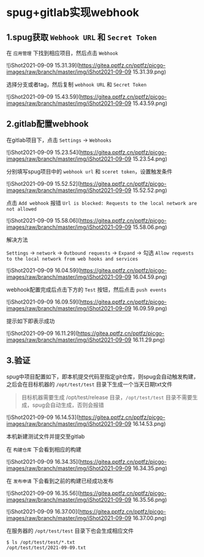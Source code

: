 # spug+gitlab实现webhook

## 1.spug获取 `Webhook URL` 和 `Secret Token`

在 `应用管理` 下找到相应项目，然后点击 `Webhook`

![iShot2021-09-09 15.31.39](https://gitea.pptfz.cn/pptfz/picgo-images/raw/branch/master/img/iShot2021-09-09 15.31.39.png)



选择分支或者tag，然后复制 `webhook URL` 和 `Secret Token`

![iShot2021-09-09 15.43.59](https://gitea.pptfz.cn/pptfz/picgo-images/raw/branch/master/img/iShot2021-09-09 15.43.59.png)



## 2.gitlab配置webhook

在gitlab项目下，点击 `Settings` -> `Webhooks`

![iShot2021-09-09 15.23.54](https://gitea.pptfz.cn/pptfz/picgo-images/raw/branch/master/img/iShot2021-09-09 15.23.54.png)



分别填写spug项目中的 `webhook url` 和 `sceret token`，设置触发条件

![iShot2021-09-09 15.52.52](https://gitea.pptfz.cn/pptfz/picgo-images/raw/branch/master/img/iShot2021-09-09 15.52.52.png)



点击 `Add webhook` 报错 `Url is blocked: Requests to the local network are not allowed`

![iShot2021-09-09 15.58.06](https://gitea.pptfz.cn/pptfz/picgo-images/raw/branch/master/img/iShot2021-09-09 15.58.06.png)



解决方法

`Settings` -> `network` -> `Outbound requests` -> `Expand` -> 勾选 `Allow requests to the local network from web hooks and services`

![iShot2021-09-09 16.04.59](https://gitea.pptfz.cn/pptfz/picgo-images/raw/branch/master/img/iShot2021-09-09 16.04.59.png)



webhook配置完成后点击下方的 `Test` 按钮，然后点击 `push events`

![iShot2021-09-09 16.09.59](https://gitea.pptfz.cn/pptfz/picgo-images/raw/branch/master/img/iShot2021-09-09 16.09.59.png)



提示如下即表示成功

![iShot2021-09-09 16.11.29](https://gitea.pptfz.cn/pptfz/picgo-images/raw/branch/master/img/iShot2021-09-09 16.11.29.png)



## 3.验证

spug中项目配置如下，即本机提交代码至指定git仓库，则spug会自动触发构建，之后会在目标机器的 `/opt/test/test` 目录下生成一个当天日期txt文件

> 目标机器需要生成 /opt/test/release 目录，`/opt/test/test` 目录不需要生成，spug会自动生成，否则会报错

![iShot2021-09-09 16.14.53](https://gitea.pptfz.cn/pptfz/picgo-images/raw/branch/master/img/iShot2021-09-09 16.14.53.png)



本机新建测试文件并提交至gitlab

在 `构建仓库` 下会看到相应的构建

![iShot2021-09-09 16.34.35](https://gitea.pptfz.cn/pptfz/picgo-images/raw/branch/master/img/iShot2021-09-09 16.34.35.png)



在 `发布申请` 下会看到之前的构建已经成功发布

![iShot2021-09-09 16.35.56](https://gitea.pptfz.cn/pptfz/picgo-images/raw/branch/master/img/iShot2021-09-09 16.35.56.png)

![iShot2021-09-09 16.37.00](https://gitea.pptfz.cn/pptfz/picgo-images/raw/branch/master/img/iShot2021-09-09 16.37.00.png)



在服务器的 `/opt/test/test` 目录下也会生成相应文件

```shell
$ ls /opt/test/test/*.txt
/opt/test/test/2021-09-09.txt
```

